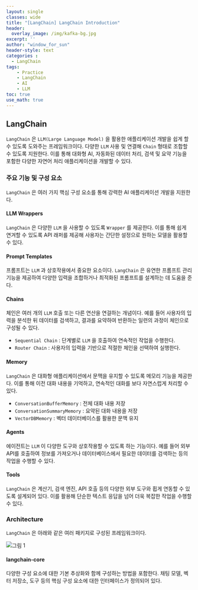 ```yaml
--- 
layout: single
classes: wide
title: "[LangChain] LangChain Introduction"
header:
  overlay_image: /img/kafka-bg.jpg
excerpt: ''
author: "window_for_sun"
header-style: text
categories :
  - LangChain
tags:
    - Practice
    - LangChain
    - AI
    - LLM
toc: true
use_math: true
---  
```


## LangChain
`LangChain` 은 `LLM(Large Language Model)` 을 활용한 애플리케이션 개발을 쉽게 할 수 있도록 도와주는 프레임워크이다. 
다양한 `LLM` 사용 및 연결해 `Chain` 형태로 조합할 수 있도록 지원한다. 
이를 통해 대화형 AI, 자동화된 데이터 처리, 검색 및 요약 기능을 포함한 다양한 자연어 처리 애플리케이션을 개발할 수 있다.  

### 주요 기능 및 구성 요소
`LangChain` 은 여러 가지 핵심 구성 요소를 통해 강력한 AI 애플리케이션 개발을 지원한다.  

#### LLM Wrappers
`LangChain` 은 다양한 `LLM` 을 사용할 수 있도록 `Wrapper` 를 제공한다. 
이를 통해 쉽게 연겨할 수 있도록 API 래퍼를 제공해 사용자는 간단한 설정으로 원하는 모델을 활용할 수 있다.  

#### Prompt Templates
프롬프트는 `LLM` 과 상호작용에서 중요한 요소이다. 
`LangChain` 은 유연한 프롬프트 관리 기능을 제공하여 다양한 입력을 조합하거나 최적화된 프롬프트를 설계하는 데 도움을 준다.  


#### Chains
체인은 여러 개의 `LLM` 호출 또는 다른 연산을 연걸하는 개념이다. 
예를 들어 사용자의 입력을 분석한 뒤 데이터를 검색하고, 결과를 요약하여 반환하는 일련의 과정이 체인으로 구성될 수 있다.  

- `Sequential Chain` : 단계별로 `LLM` 을 호출하여 연속적인 작업을 수행한다. 
- `Router Chain` : 사용자의 입력을 기반으로 적절한 체인을 선택하여 실행한다. 

#### Memory
`LangChain` 은 대화형 애플리케이션에서 문맥을 유지할 수 있도록 메모리 기능을 제공한다. 
이를 통해 이전 대화 내용을 기억하고, 연속적인 대화를 보다 자연스럽게 처리할 수 있다.  

- `ConversationBufferMemory` : 전체 대화 내용 저장
- `ConversationSummaryMemory` : 요약된 대화 내용을 저장
- `VectorDBMemory` : 벡터 데이터베이스를 활용한 문맥 유지

#### Agents
에이전트는 `LLM` 이 다양한 도구와 상호작용할 수 있도록 하는 기능이다. 
예를 들어 외부 API를 호출하여 정보를 가져오거나 데이터베이스에서 필요한 데이터를 검색하는 등의 작업을 수행할 수 있다.  

#### Tools
`LangChain` 은 계산기, 검색 엔진, API 호출 등의 다양한 외부 도구와 휩게 연동할 수 있도록 설계되어 있다. 
이를 활용해 단순한 텍스트 응답을 넘어 더욱 복잡한 작업을 수행할 수 있다.  


### Architecture
`LangChain` 은 아래와 같은 여러 패키지로 구성된 프레임워크이다. 

![그림 1]({{site.baseurl}}/img/langchain/langchain-intro-1.svg)


#### langchain-core
다양한 구성 요소에 대한 기본 추상화와 함께 구성하는 방법을 포함한다. 
채팅 모델, 벡터 저장소, 도구 등의 핵심 구성 요소에 대한 인터페이스가 정의되어 있다. 
